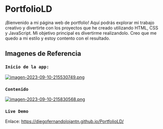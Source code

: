 # PortfolioLD
¡Bienvenido a mi página web de portfolio! Aquí podrás explorar mi trabajo creativo y divertirte con los proyectos que he creado utilizando HTML, CSS y JavaScript. Mi objetivo principal es divertirme realizandolo.
Creo que me quedo a mi estilo y estoy contento con el resultado.

## Imagenes de Referencia

### `Inicio de la app:`

[![imagen-2023-09-10-215530749.png](https://i.postimg.cc/jj79kPRS/imagen-2023-09-10-215530749.png)](https://postimg.cc/yJ7vDJJM)

### `Contenido`

[![imagen-2023-09-10-215830568.png](https://i.postimg.cc/CK0Pm1L3/imagen-2023-09-10-215830568.png)](https://postimg.cc/PC6QqdDy)

### `Live Demo`

Enlace: https://diegofernandolojantn.github.io/PortfolioLD/
